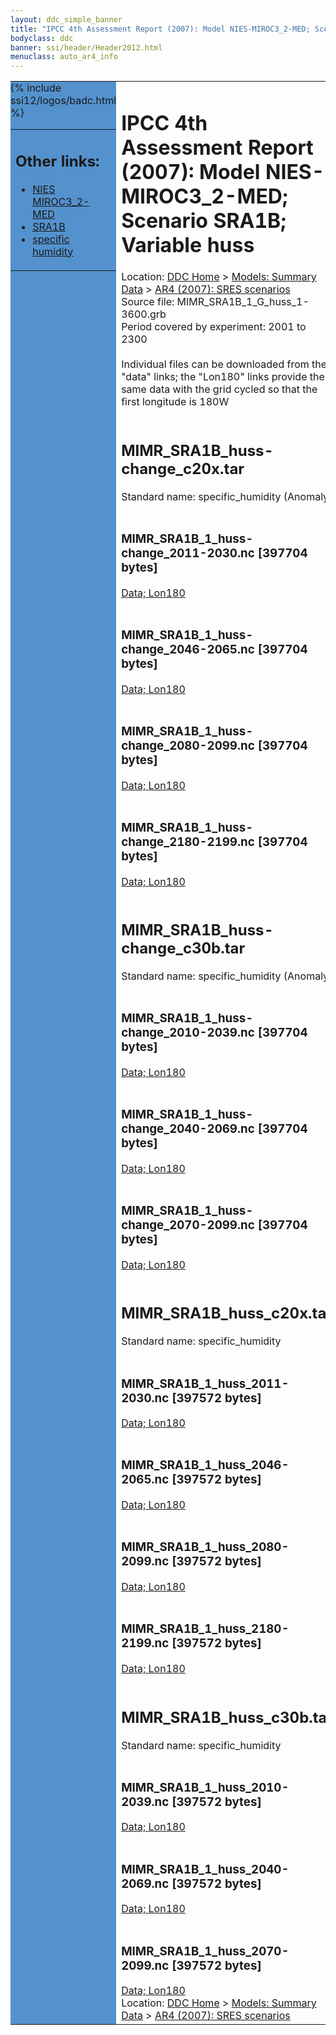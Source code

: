 ```yaml
---
layout: ddc_simple_banner
title: "IPCC 4th Assessment Report (2007): Model NIES-MIROC3_2-MED; Scenario SRA1B; Variable huss"
bodyclass: ddc
banner: ssi/header/Header2012.html
menuclass: auto_ar4_info
---
```



<table width="100%" border="0" cellspacing="0" cellpadding="0" style="border-collapse: collapse;">
<tr style="margin:0;padding:0;border:0;">
<td style="margin:0;padding:0;border:0;height:1pt;width:150pt;background:#5492CD;" valign="top" >

<div id="lh-col2" class="auto_ar4_info">
<table class="menumain" bgcolor="#5492CD" cellspacing="0" width="100%" border="0">
<tr><td>
<h2> Other links:</h2>
<ul>
<li><a href="/auto/ar4/model-NIES-MIROC3_2-MED.html">NIES<br/>MIROC3_2-MED</a></li>
<li><a href="/auto/ar4/scenario-SRA1B.html">SRA1B</a></li>
<li><a href="/auto/ar4/var-specific_humidity.html">specific humidity</a></li>
</ul>
</td></tr>
{% include ssi12/logos/badc.html %}
</table>
</div>
</td>
<td><h1>IPCC 4th Assessment Report (2007): Model NIES-MIROC3_2-MED; Scenario SRA1B; Variable huss</h1>

<!-- Breadcrumb1 -->
<div id="breadcrumb1" align="left">
Location: <a href="/index.html">DDC Home</a> > <a href="/sim/gcm_clim/">Models: Summary Data</a>
> <a href="/sim/gcm_clim/SRES_AR4/index.html">AR4 (2007): SRES scenarios</a>
</div>
<!-- End of Breadcrumb1 -->Source file: MIMR_SRA1B_1_G_huss_1-3600.grb
<br/>
Period covered by experiment: 2001 to 2300<br/>
<br/>Individual files can be downloaded from the "data" links; the "Lon180" links provide the same data
         with the grid cycled so that the first longitude is 180W<br/>
<br/><h2>MIMR_SRA1B_huss-change_c20x.tar</h2>
Standard name: specific_humidity (Anomaly)<br>
<br/><h3>MIMR_SRA1B_1_huss-change_2011-2030.nc [397704 bytes]</h3>
<a href="http://apps.ipcc-data.org/cgi-bin/downl/ar4_nc/huss/MIMR_SRA1B_1_huss-change_2011-2030.nc">Data; </a><a href="http://apps.ipcc-data.org/cgi-bin/downl/ar4_nc/huss/MIMR_SRA1B_1_huss-change_2011-2030.cyto180.nc"> Lon180</a><br/>
<br/><h3>MIMR_SRA1B_1_huss-change_2046-2065.nc [397704 bytes]</h3>
<a href="http://apps.ipcc-data.org/cgi-bin/downl/ar4_nc/huss/MIMR_SRA1B_1_huss-change_2046-2065.nc">Data; </a><a href="http://apps.ipcc-data.org/cgi-bin/downl/ar4_nc/huss/MIMR_SRA1B_1_huss-change_2046-2065.cyto180.nc"> Lon180</a><br/>
<br/><h3>MIMR_SRA1B_1_huss-change_2080-2099.nc [397704 bytes]</h3>
<a href="http://apps.ipcc-data.org/cgi-bin/downl/ar4_nc/huss/MIMR_SRA1B_1_huss-change_2080-2099.nc">Data; </a><a href="http://apps.ipcc-data.org/cgi-bin/downl/ar4_nc/huss/MIMR_SRA1B_1_huss-change_2080-2099.cyto180.nc"> Lon180</a><br/>
<br/><h3>MIMR_SRA1B_1_huss-change_2180-2199.nc [397704 bytes]</h3>
<a href="http://apps.ipcc-data.org/cgi-bin/downl/ar4_nc/huss/MIMR_SRA1B_1_huss-change_2180-2199.nc">Data; </a><a href="http://apps.ipcc-data.org/cgi-bin/downl/ar4_nc/huss/MIMR_SRA1B_1_huss-change_2180-2199.cyto180.nc"> Lon180</a><br/>
<br/><h2>MIMR_SRA1B_huss-change_c30b.tar</h2>
Standard name: specific_humidity (Anomaly)<br>
<br/><h3>MIMR_SRA1B_1_huss-change_2010-2039.nc [397704 bytes]</h3>
<a href="http://apps.ipcc-data.org/cgi-bin/downl/ar4_nc/huss/MIMR_SRA1B_1_huss-change_2010-2039.nc">Data; </a><a href="http://apps.ipcc-data.org/cgi-bin/downl/ar4_nc/huss/MIMR_SRA1B_1_huss-change_2010-2039.cyto180.nc"> Lon180</a><br/>
<br/><h3>MIMR_SRA1B_1_huss-change_2040-2069.nc [397704 bytes]</h3>
<a href="http://apps.ipcc-data.org/cgi-bin/downl/ar4_nc/huss/MIMR_SRA1B_1_huss-change_2040-2069.nc">Data; </a><a href="http://apps.ipcc-data.org/cgi-bin/downl/ar4_nc/huss/MIMR_SRA1B_1_huss-change_2040-2069.cyto180.nc"> Lon180</a><br/>
<br/><h3>MIMR_SRA1B_1_huss-change_2070-2099.nc [397704 bytes]</h3>
<a href="http://apps.ipcc-data.org/cgi-bin/downl/ar4_nc/huss/MIMR_SRA1B_1_huss-change_2070-2099.nc">Data; </a><a href="http://apps.ipcc-data.org/cgi-bin/downl/ar4_nc/huss/MIMR_SRA1B_1_huss-change_2070-2099.cyto180.nc"> Lon180</a><br/>
<br/><h2>MIMR_SRA1B_huss_c20x.tar</h2>
Standard name: specific_humidity<br>
<br/><h3>MIMR_SRA1B_1_huss_2011-2030.nc [397572 bytes]</h3>
<a href="http://apps.ipcc-data.org/cgi-bin/downl/ar4_nc/huss/MIMR_SRA1B_1_huss_2011-2030.nc">Data; </a><a href="http://apps.ipcc-data.org/cgi-bin/downl/ar4_nc/huss/MIMR_SRA1B_1_huss_2011-2030.cyto180.nc"> Lon180</a><br/>
<br/><h3>MIMR_SRA1B_1_huss_2046-2065.nc [397572 bytes]</h3>
<a href="http://apps.ipcc-data.org/cgi-bin/downl/ar4_nc/huss/MIMR_SRA1B_1_huss_2046-2065.nc">Data; </a><a href="http://apps.ipcc-data.org/cgi-bin/downl/ar4_nc/huss/MIMR_SRA1B_1_huss_2046-2065.cyto180.nc"> Lon180</a><br/>
<br/><h3>MIMR_SRA1B_1_huss_2080-2099.nc [397572 bytes]</h3>
<a href="http://apps.ipcc-data.org/cgi-bin/downl/ar4_nc/huss/MIMR_SRA1B_1_huss_2080-2099.nc">Data; </a><a href="http://apps.ipcc-data.org/cgi-bin/downl/ar4_nc/huss/MIMR_SRA1B_1_huss_2080-2099.cyto180.nc"> Lon180</a><br/>
<br/><h3>MIMR_SRA1B_1_huss_2180-2199.nc [397572 bytes]</h3>
<a href="http://apps.ipcc-data.org/cgi-bin/downl/ar4_nc/huss/MIMR_SRA1B_1_huss_2180-2199.nc">Data; </a><a href="http://apps.ipcc-data.org/cgi-bin/downl/ar4_nc/huss/MIMR_SRA1B_1_huss_2180-2199.cyto180.nc"> Lon180</a><br/>
<br/><h2>MIMR_SRA1B_huss_c30b.tar</h2>
Standard name: specific_humidity<br>
<br/><h3>MIMR_SRA1B_1_huss_2010-2039.nc [397572 bytes]</h3>
<a href="http://apps.ipcc-data.org/cgi-bin/downl/ar4_nc/huss/MIMR_SRA1B_1_huss_2010-2039.nc">Data; </a><a href="http://apps.ipcc-data.org/cgi-bin/downl/ar4_nc/huss/MIMR_SRA1B_1_huss_2010-2039.cyto180.nc"> Lon180</a><br/>
<br/><h3>MIMR_SRA1B_1_huss_2040-2069.nc [397572 bytes]</h3>
<a href="http://apps.ipcc-data.org/cgi-bin/downl/ar4_nc/huss/MIMR_SRA1B_1_huss_2040-2069.nc">Data; </a><a href="http://apps.ipcc-data.org/cgi-bin/downl/ar4_nc/huss/MIMR_SRA1B_1_huss_2040-2069.cyto180.nc"> Lon180</a><br/>
<br/><h3>MIMR_SRA1B_1_huss_2070-2099.nc [397572 bytes]</h3>
<a href="http://apps.ipcc-data.org/cgi-bin/downl/ar4_nc/huss/MIMR_SRA1B_1_huss_2070-2099.nc">Data; </a><a href="http://apps.ipcc-data.org/cgi-bin/downl/ar4_nc/huss/MIMR_SRA1B_1_huss_2070-2099.cyto180.nc"> Lon180</a><br/>
<!-- Breadcrumb2 -->
<div id="breadcrumb2" align="left">
Location: <a href="/index.html">DDC Home</a> > <a href="/sim/gcm_clim/">Models: Summary Data</a>
> <a href="/sim/gcm_clim/SRES_AR4/index.html">AR4 (2007): SRES scenarios</a>
</div>
<!-- End of Breadcrumb2 --></td></tr></table>
